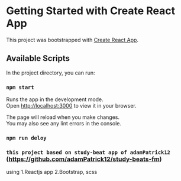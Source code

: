 # Getting Started with Create React App

This project was bootstrapped with [Create React App](https://github.com/facebook/create-react-app).

## Available Scripts

In the project directory, you can run:

### `npm start`

Runs the app in the development mode.\
Open [http://localhost:3000](http://localhost:3000) to view it in your browser.

The page will reload when you make changes.\
You may also see any lint errors in the console.

### `npm run deloy`

### `this project based on study-beat app of adamPatrick12` (https://github.com/adamPatrick12/study-beats-fm)
using
    1.Reactjs app
    2.Bootstrap, scss